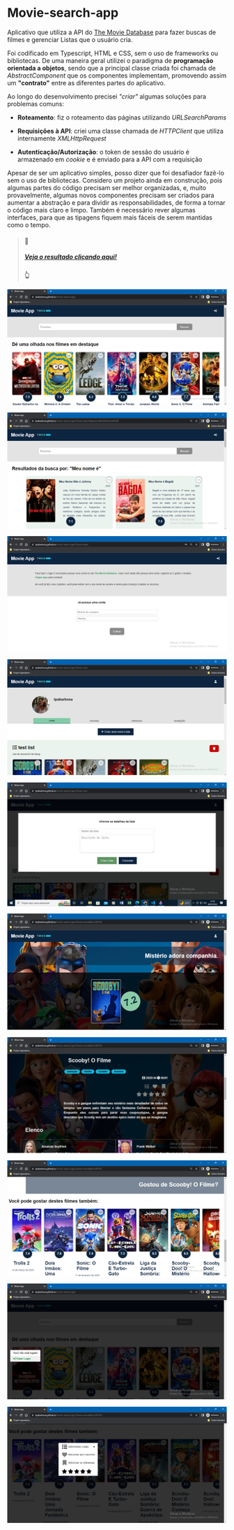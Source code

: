 # Movie-search-app

Aplicativo que utiliza a API do [The Movie Database](https://www.themoviedb.org/documentation/api) para fazer buscas de filmes e gerenciar Listas que o usuário cria.

Foi codificado em Typescript, HTML e CSS, sem o uso de frameworks ou bibliotecas. De uma maneira geral utilizei o paradigma de **programação orientada a objetos**, sendo que a principal classe criada foi chamada de *AbstractComponent* que os componentes implementam, promovendo assim um **"contrato"** entre as diferentes partes do aplicativo. 

Ao longo do desenvolvimento precisei *"criar"* algumas soluções para problemas comuns:

- **Roteamento**: fiz o roteamento das páginas utilizando *URLSearchParams*

- **Requisições à API**: criei uma classe chamada de *HTTPClient* que utiliza internamente *XMLHttpRequest*

- **Autenticação/Autorização**: o token de sessão do usuário é armazenado em *cookie* e é enviado para a API com a requisição

Apesar de ser um aplicativo simples, posso dizer que foi desafiador fazê-lo sem o uso de bibliotecas. Considero um projeto ainda em construção, pois algumas partes do código precisam ser melhor organizadas, e, muito provavelmente, algumas novos componentes precisam ser criados para aumentar a abstração e para dividir as responsabilidades, de forma a tornar o código mais claro e limpo. Também é necessário rever algumas interfaces, para que as tipagens fiquem mais fáceis de serem mantidas como o tempo.

> #### 👀
> ##### [Veja o resultado clicando aqui!](https://tpabarbosa.github.io/movie-search-app/)
> #### 👆


![frontpage](/docs/images/frontpage.png?raw=true)

![searchpage](/docs/images/searchpage.png?raw=true)


![loginpage](/docs/images/loginpage.png?raw=true)

![userpage](/docs/images/userpage_liststab.png?raw=true)

![createlist](/docs/images/createlist.png?raw=true)

![moviepage](/docs/images/moviepage.png?raw=true)

![moviepage](/docs/images/moviepage_cont.png?raw=true)

![moviepage](/docs/images/moviepage_cont2.png?raw=true)

![popupnotlogged](/docs/images/popup_no_logged.png?raw=true)

![popuplogged](/docs/images/popup_logged.png?raw=true)